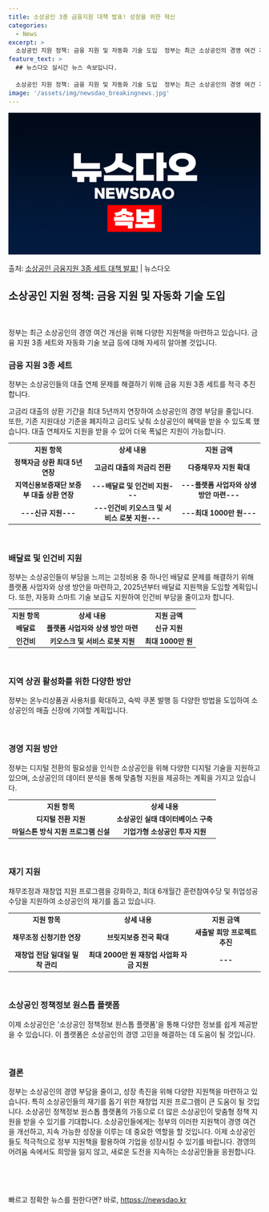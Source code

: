 ```yaml
---
title: 소상공인 3종 금융지원 대책 발표! 성장을 위한 혁신
categories:
  - News
excerpt: >
  소상공인 지원 정책: 금융 지원 및 자동화 기술 도입  정부는 최근 소상공인의 경영 여건 개선을 위해 다양한…
feature_text: >
  ## 뉴스다오 실시간 뉴스 속보입니다.

  소상공인 지원 정책: 금융 지원 및 자동화 기술 도입  정부는 최근 소상공인의 경영 여건 개선을 위해 다양한…
image: '/assets/img/newsdao_breakingnews.jpg'
---
```


![뉴스다오 속보](/assets/img/newsdao_breakingnews.jpg)

<p>출처: <a href="httpss://newsdao.kr/4698" rel="dofollow">소상공인 금융지원 3종 세트 대책 발표!</a> | 뉴스다오</p>

<h2 data-ke-size="size26">소상공인 지원 정책: 금융 지원 및 자동화 기술 도입</h2>
<p data-ke-size="size16">&nbsp;</p>
정부는 최근 소상공인의 경영 여건 개선을 위해 다양한 지원책을 마련하고 있습니다. 금융 지원 3종 세트와 자동화 기술 보급 등에 대해 자세히 알아볼 것입니다.

<h3>금융 지원 3종 세트</h3>
<p data-ke-size="size16">정부는 소상공인들의 대출 연체 문제를 해결하기 위해 금융 지원 3종 세트를 적극 추진합니다.</p>
<p data-ke-size="size16">고금리 대출의 상환 기간을 최대 5년까지 연장하여 소상공인의 경영 부담을 줄입니다. 또한, 기존 지원대상 기준을 폐지하고 금리도 낮춰 소상공인이 혜택을 받을 수 있도록 했습니다. 대출 연체자도 지원을 받을 수 있어 더욱 폭넓은 지원이 가능합니다.</p>
<table>
	<tr>
		<td style="text-align: center; height: 17px;"><b>지원 항목</b></td>
		<td style="text-align: center; height: 17px;"><b>상세 내용</b></td>
		<td style="text-align: center; height: 17px;"><b>지원 금액</b></td>
	</tr>
	<tr>
		<td style="text-align: center; height: 17px;"><b>정책자금 상환 최대 5년 연장</b></td>
		<td style="text-align: center; height: 17px;"><b>고금리 대출의 저금리 전환</b></td>
		<td style="text-align: center; height: 17px;"><b>다중채무자 지원 확대</b></td>
	</tr>
	<tr>
		<td style="text-align: center; height: 17px;"><b>지역신용보증재단 보증부 대출 상환 연장</b></td>
		<td style="text-align: center; height: 17px;"><b>---배달료 및 인건비 지원---</b></td>
		<td style="text-align: center; height: 17px;"><b>---플랫폼 사업자와 상생 방안 마련---</b></td>
	</tr>
	<tr>
		<td style="text-align: center; height: 17px;"><b>---신규 지원---</b></td>
		<td style="text-align: center; height: 17px;"><b>---인건비 키오스크 및 서비스 로봇 지원---</b></td>
		<td style="text-align: center; height: 17px;"><b>---최대 1000만 원---</b></td>
	</tr>
</table>
<p data-ke-size="size16">&nbsp;</p>

<h3>배달료 및 인건비 지원</h3>
<p data-ke-size="size16">정부는 소상공인들이 부담을 느끼는 고정비용 중 하나인 배달료 문제를 해결하기 위해 플랫폼 사업자와 상생 방안을 마련하고, 2025년부터 배달료 지원책을 도입할 계획입니다. 또한, 자동화 스마트 기술 보급도 지원하여 인건비 부담을 줄이고자 합니다.</p>
<table>
	<tr>
		<td style="text-align: center; height: 17px;"><b>지원 항목</b></td>
		<td style="text-align: center; height: 17px;"><b>상세 내용</b></td>
  		<td style="text-align: center; height: 17px;"><b>지원 금액</b></td>
	</tr>
	<tr>
		<td style="text-align: center; height: 17px;"><b>배달료</b></td>
		<td style="text-align: center; height: 17px;"><b>플랫폼 사업자와 상생 방안 마련</b></td>
		<td style="text-align: center; height: 17px;"><b>신규 지원</b></td>
	</tr>
	<tr>
		<td style="text-align: center; height: 17px;"><b>인건비</b></td>
		<td style="text-align: center; height: 17px;"><b>키오스크 및 서비스 로봇 지원</b></td>
		<td style="text-align: center; height: 17px;"><b>최대 1000만 원</b></td>
	</tr>
</table>
<p data-ke-size="size16">&nbsp;</p>

<h3>지역 상권 활성화를 위한 다양한 방안</h3>
<p data-ke-size="size16">정부는 온누리상품권 사용처를 확대하고, 숙박 쿠폰 발행 등 다양한 방법을 도입하여 소상공인의 매출 신장에 기여할 계획입니다.</p>
<p data-ke-size="size16">&nbsp;</p>

<h3>경영 지원 방안</h3>
<p data-ke-size="size16">정부는 디지털 전환의 필요성을 인식한 소상공인을 위해 다양한 디지털 기술을 지원하고 있으며, 소상공인의 데이터 분석을 통해 맞춤형 지원을 제공하는 계획을 가지고 있습니다.</p>
<table>
	<tr>
		<td style="text-align: center; height: 17px;"><b>지원 항목</b></td>
		<td style="text-align: center; height: 17px;"><b>상세 내용</b></td>
	</tr>
	<tr>
		<td style="text-align: center; height: 17px;"><b>디지털 전환 지원</b></td>
		<td style="text-align: center; height: 17px;"><b>소상공인 실태 데이터베이스 구축</b></td>
	</tr>
	<tr>
		<td style="text-align: center; height: 17px;"><b>마일스톤 방식 지원 프로그램 신설</b></td>
		<td style="text-align: center; height: 17px;"><b>기업가형 소상공인 투자 지원</b></td>
	</tr>
</table>
<p data-ke-size="size16">&nbsp;</p>

<h3>재기 지원</h3>
<p data-ke-size="size16">채무조정과 재창업 지원 프로그램을 강화하고, 최대 6개월간 훈련참여수당 및 취업성공수당을 지원하여 소상공인의 재기를 돕고 있습니다.</p>
<table>
	<tr>
		<td style="text-align: center; height: 17px;"><b>지원 항목</b></td>
		<td style="text-align: center; height: 17px;"><b>상세 내용</b></td>
		<td style="text-align: center; height: 17px;"><b>지원 금액</b></td>
	</tr>
	<tr>
		<td style="text-align: center; height: 17px;"><b>채무조정 신청기한 연장</b></td>
		<td style="text-align: center; height: 17px;"><b>브릿지보증 전국 확대</b></td>
		<td style="text-align: center; height: 17px;"><b>새출발 희망 프로젝트 추진</b></td>
	</tr>
	<tr>
		<td style="text-align: center; height: 17px;"><b>재창업 전담 일대일 밀착 관리</b></td>
		<td style="text-align: center; height: 17px;"><b>최대 2000만 원 재창업 사업화 자금 지원</b></td>
		<td style="text-align: center; height: 17px;"><b>---</b></td>
	</tr>
</table>
<p data-ke-size="size16">&nbsp;</p>

<h3>소상공인 정책정보 원스톱 플랫폼</h3>
<p data-ke-size="size16">이제 소상공인은 '소상공인 정책정보 원스톱 플랫폼'을 통해 다양한 정보를 쉽게 제공받을 수 있습니다. 이 플랫폼은 소상공인의 경영 고민을 해결하는 데 도움이 될 것입니다.</p>
<p data-ke-size="size16">&nbsp;</p>

<h3>결론</h3>
<p data-ke-size="size16">정부는 소상공인의 경영 부담을 줄이고, 성장 촉진을 위해 다양한 지원책을 마련하고 있습니다. 특히 소상공인들의 재기를 돕기 위한 재창업 지원 프로그램이 큰 도움이 될 것입니다. 소상공인 정책정보 원스톱 플랫폼의 가동으로 더 많은 소상공인이 맞춤형 정책 지원을 받을 수 있기를 기대합니다. 소상공인들에게는 정부의 이러한 지원책이 경영 여건을 개선하고, 지속 가능한 성장을 이루는 데 중요한 역할을 할 것입니다. 이제 소상공인들도 적극적으로 정부 지원책을 활용하여 기업을 성장시킬 수 있기를 바랍니다. 경영의 어려움 속에서도 희망을 잃지 않고, 새로운 도전을 지속하는 소상공인들을 응원합니다.</p>
<p data-ke-size="size16">&nbsp;</p>
<p data-ke-size="size16">&nbsp;</p> 

빠르고 정확한 뉴스를 원한다면? 바로, <a href="httpss://newsdao.kr" rel="dofollow">httpss://newsdao.kr</a>


